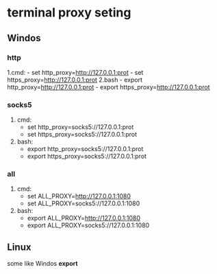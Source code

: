 # terminal proxy seting
## Windos
### http
 1.cmd:
    - set http_proxy=http://127.0.0.1:prot
    - set https_proxy=http://127.0.0.1:prot
 2.bash
    - export http_proxy=http://127.0.0.1:prot
    - export https_proxy=http://127.0.0.1:prot

 ### socks5
 1. cmd:
    - set http_proxy=socks5://127.0.0.1:prot
    - set https_proxy=socks5://127.0.0.1:prot
 2. bash:
    - export http_proxy=socks5://127.0.0.1:prot
    - export https_proxy=socks5://127.0.0.1:prot

### all
 1. cmd:
    - set ALL_PROXY=http://127.0.0.1:1080
    - set ALL_PROXY=socks5://127.0.0.1:1080
 2. bash:
    - export ALL_PROXY=http://127.0.0.1:1080
    - export ALL_PROXY=socks5://127.0.0.1:1080


## Linux
some like Windos **export** 